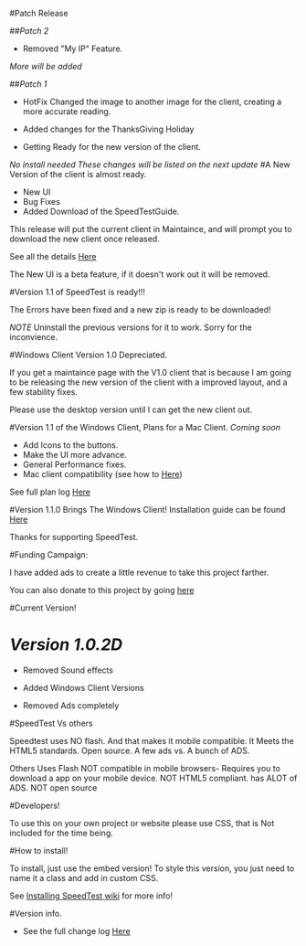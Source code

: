 #Patch Release 

##*Patch 2*

 - Removed "My IP" Feature. 
 
 *More will be added*

##*Patch 1*

 - HotFix Changed the image to another image for the client, creating a more accurate reading.
 
 - Added changes for the ThanksGiving Holiday
 
 - Getting Ready for the new version of the client. 
 
 *No install needed These changes will be listed on the next update*
#A New Version of the client is almost ready.

 - New UI
 - Bug Fixes
 - Added Download of the SpeedTestGuide.
 
This release will put the current client in Maintaince, and will prompt you to download the new client once released. 

See all the details <a href="https://github.com/jdc20181/SpeedTest/wiki/Version-1.1.2-of-Windows-Client-Planning">Here</a>


The New UI is a beta feature, if it doesn't work out it will be removed. 


#Version 1.1 of SpeedTest is ready!!!

The Errors have been fixed and a new zip is ready to be downloaded!

*NOTE* Uninstall the previous versions for it to work. Sorry for the inconvience. 

#Windows Client Version 1.0 Depreciated.

If you get a maintaince page with the V1.0 client that is because I am going to be releasing the new version of the client with a improved layout, and a few stability fixes. 

Please use the desktop version until I can get the new client out.

#Version 1.1 of the Windows Client, Plans for a Mac Client.  *Coming soon*

 - Add Icons to the buttons. 
 - Make the UI more advance. 
 - General Performance fixes. 
 - Mac client compatibility (see how to <a href="https://github.com/jdc20181/SpeedTest/wiki/Mac-Client-Instructions!">Here</a>)
 
 See full plan log <a href="https://github.com/jdc20181/SpeedTest/wiki/Version-1.1.0-Coming-Soon">Here</a>
 
 
#Version 1.1.0 Brings The Windows Client!
Installation guide can be found <a href="https://github.com/jdc20181/SpeedTest/wiki/Downloading-And-Installing-the-Windows-Client">Here</a>

Thanks for supporting SpeedTest. 


#Funding Campaign:

I have added ads to create a little revenue to take this project farther. 

You can also donate to this project by going <a href="http://jdc20181.github.io/SpeedTest/donate.html">here</a>







#Current Version! 

# *Version 1.0.2D*

 - Removed Sound effects 

- Added Windows Client Versions

- Removed Ads completely 





#SpeedTest Vs others

Speedtest uses NO flash. And that makes it mobile compatible. It Meets the HTML5 standards. Open source. A few ads vs. A bunch of ADS.

Others Uses Flash NOT compatible in mobile browsers- Requires you to download a app on your mobile device. NOT HTML5 compliant. has ALOT of ADS. NOT open source



#Developers!

To use this on your own project or website please use CSS, that is Not included for the time being. 

#How to install!

To install, just use the embed version! To style this version, you just need to name it a class and add in custom CSS. 

See <a href="https://github.com/jdc20181/SpeedTest/wiki/Installing-SpeedTest">Installing SpeedTest wiki</a> for more info!


#Version info. 

- See the full change log <a href="https://github.com/jdc20181/SpeedTest/wiki/Change-Log">Here</a>
